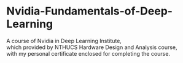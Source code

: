 # Nvidia-Fundamentals-of-Deep-Learning
A course of Nvidia in Deep Learning Institute,  
which provided by NTHUCS Hardware Design and Analysis course,  
with my personal certificate enclosed for completing the course.

